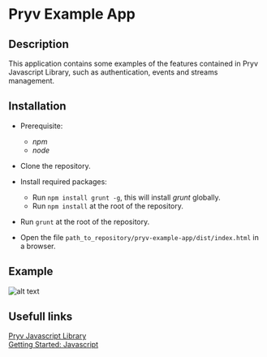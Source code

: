 # Pryv Example App

## Description

This application contains some examples of the features contained in Pryv Javascript Library, such as authentication, events and streams management.

## Installation

* Prerequisite:
    * *npm*
    * *node*

* Clone the repository.

* Install required packages:
  * Run `npm install grunt -g`, this will install *grunt* globally.
  * Run `npm install` at the root of the repository.

* Run `grunt` at the root of the repository.

* Open the file `path_to_repository/pryv-example-app/dist/index.html` in a browser.

## Example

![alt text](https://github.com/Kerma0/pryv-example-app/blob/master/img/pryv-example-app.jpg)

## Usefull links

[Pryv Javascript Library](https://github.com/pryv/lib-javascript)<br>
[Getting Started: Javascript](http://api.pryv.com/getting-started/javascript/)
